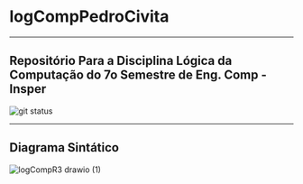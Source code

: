 # logCompPedroCivita
---
## Repositório Para a Disciplina Lógica da Computação do 7o Semestre de Eng. Comp - Insper

![git status](http://3.129.230.99/svg/pedrocivita/logCompPedroCivita/)

---
## Diagrama Sintático

![logCompR3 drawio (1)](https://github.com/user-attachments/assets/1541fd1d-4b44-462c-a3f7-5cb9aef7ffd6)
